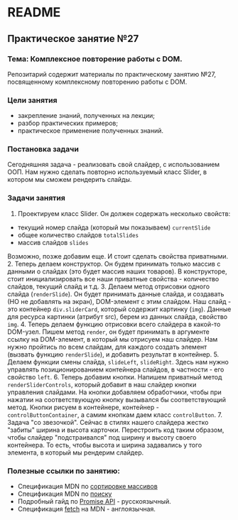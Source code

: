 # README

## Практическое занятие №27

### Тема: Комплексное повторение работы с DOM.

Репозитарий содержит материалы по практическому занятию №27, посвященному комплексному повторению работы с DOM.

### Цели занятия
- закрепление знаний, полученных на лекции;
- разбор практических примеров;
- практическое применение полученных знаний.

### Постановка задачи
Сегодняшняя задача - реализовать свой слайдер, с использованием ООП. Нам нужно сделать повторно используемый класс Slider, в котором мы сможем рендерить слайды.

### Задачи занятия
1. Проектируем класс Slider. Он должен содержать несколько свойств:
 - текущий номер слайда (который мы показываем) `currentSlide`
 - общее количество слайдов `totalSlides`
 - массив слайдов `slides`

Возможно, позже добавим еще. И стоит сделать свойства приватными.
2. Теперь делаем конструктор. Он будем принимать только массив с данными о слайдах (это будет массив наших товаров). В конструкторе, стоит инициализировать все наши приватные свойства - количество слайдов, текущий слайд и т.д.
3. Делаем метод отрисовки одного слайда (`renderSlide`). Он будет принимать данные слайда, и создавать (НО не добавлять на экран), DOM-элемент с этим слайдом. Наш слайд - это контейнер `div.sliderCard`, который содержит картинку (`img`). Данные для ресурса картинки (атрибут src), берем из данных слайда, свойство `img`.
4. Теперь делаем функцию отрисовки всего слайдера в какой-то DOM-узел. Пишем метод `render`, он будет принимать в аргументе ссылку на DOM-элемент, в который мы отрисуем наш слайдер. Нам нужно пройтись по всем слайдам, для каждого создать элемент (вызвать функцию `renderSlide`), и добавить результат в контейнер.
5. Делаем функции смены слайда, `slideLeft`, `slideRight`. Здесь нам нужно управлять позиционированием контейнера слайдов, в частности - его свойство `left`.
6. Теперь добавим кнопки. Напишем приватный метод `renderSliderControls`, который добавит в наш слайдер кнопки управления слайдами. На кнопки добавляем обработчики, чтобы при нажатии на соответствующую кнопку вызывался бы соответствующий метод. Кнопки рисуем в контейнере, контейнер - `controlButtonContainer`, а самим кнопкам даем класс `controlButton`.
7. Задача "со звезочкой". Сейчас в стилях нашего слайдера жестко "забиты" ширина и высота карточки. Перестроить код таким образом, чтобы слайдер "подстраивался" под ширину и высоту своего контейнера. То есть, чтобы высота и ширина задавались у того элемента, в который мы рендерим слайдер.

 ### Полезные ссылки по занятию:
 - Спецификация MDN по [сортировке массивов](https://developer.mozilla.org/ru/docs/Web/JavaScript/Reference/Global_Objects/Array/sort)
 - Спецификация MDN по [поиску](https://developer.mozilla.org/ru/docs/Web/JavaScript/Reference/Global_Objects/Array/filter)
 - Подробный гайд по [Promise API](https://learn.javascript.ru/promise-basics) - русскоязычный.
 - Спецификация [fetch](https://developer.mozilla.org/en-US/docs/Web/API/fetch) на MDN - англоязычная.
